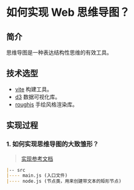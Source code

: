 # 如何实现 Web 思维导图？

## 简介

思维导图是一种表达结构性思维的有效工具。

## 技术选型

- [vite](https://vitejs.dev/) 构建工具。
- [d3](https://d3js.org/) 数据可视化库。
- [roughjs](https://roughjs.com/) 手绘风格渲染库。

## 实现过程

### 1. 如何实现思维导图的大致雏形？

> [实现参考文档](https://juejin.cn/post/6987711560521089061)

```md
|-- src
|---- main.js (入口文件)
|---- node.js (节点类，用来创建带文本的矩形节点)
```
